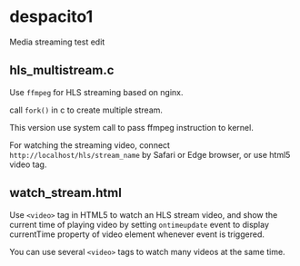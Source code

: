 # despacito1
Media streaming test edit

## hls_multistream.c
Use `ffmpeg` for HLS streaming based on nginx.

call `fork()` in c to create multiple stream.

This version use system call to pass ffmpeg instruction to kernel.

For watching the streaming video, connect `http://localhost/hls/stream_name` by Safari or Edge browser, or use html5 video tag.


## watch_stream.html

Use `<video>` tag in HTML5 to watch an HLS stream video, and show the current time of playing video by setting `ontimeupdate` event to display currentTime property of video element whenever event is triggered.

You can use several `<video>` tags to watch many videos at the same time.
